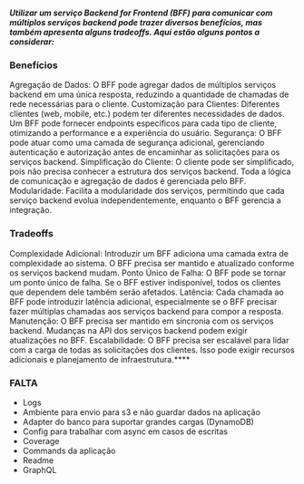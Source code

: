 ##### Utilizar um serviço Backend for Frontend (BFF) para comunicar com múltiplos serviços backend pode trazer diversos benefícios, mas também apresenta alguns tradeoffs. Aqui estão alguns pontos a considerar:  

### Benefícios
Agregação de Dados: O BFF pode agregar dados de múltiplos serviços backend em uma única resposta, reduzindo a quantidade de chamadas de rede necessárias para o cliente.
Customização para Clientes: Diferentes clientes (web, mobile, etc.) podem ter diferentes necessidades de dados. Um BFF pode fornecer endpoints específicos para cada tipo de cliente, otimizando a performance e a experiência do usuário.
Segurança: O BFF pode atuar como uma camada de segurança adicional, gerenciando autenticação e autorização antes de encaminhar as solicitações para os serviços backend.
Simplificação do Cliente: O cliente pode ser simplificado, pois não precisa conhecer a estrutura dos serviços backend. Toda a lógica de comunicação e agregação de dados é gerenciada pelo BFF.
Modularidade: Facilita a modularidade dos serviços, permitindo que cada serviço backend evolua independentemente, enquanto o BFF gerencia a integração.

### Tradeoffs
Complexidade Adicional: Introduzir um BFF adiciona uma camada extra de complexidade ao sistema. O BFF precisa ser mantido e atualizado conforme os serviços backend mudam.
Ponto Único de Falha: O BFF pode se tornar um ponto único de falha. Se o BFF estiver indisponível, todos os clientes que dependem dele também serão afetados.
Latência: Cada chamada ao BFF pode introduzir latência adicional, especialmente se o BFF precisar fazer múltiplas chamadas aos serviços backend para compor a resposta.
Manutenção: O BFF precisa ser mantido em sincronia com os serviços backend. Mudanças na API dos serviços backend podem exigir atualizações no BFF.
Escalabilidade: O BFF precisa ser escalável para lidar com a carga de todas as solicitações dos clientes. Isso pode exigir recursos adicionais e planejamento de infraestrutura.****



### FALTA
- Logs
- Ambiente para envio para s3 e não guardar dados na aplicação
- Adapter do banco para suportar grandes cargas (DynamoDB)
- Config para trabalhar com async em casos de escritas
- Coverage
- Commands da aplicação
- Readme
- GraphQL